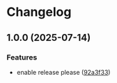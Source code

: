 # Changelog

## 1.0.0 (2025-07-14)


### Features

* enable release please ([92a3f33](https://github.com/Kavindu-Dodan/data-gen/commit/92a3f338d483dc50ccf6cb171c0bf2b03a687718))
